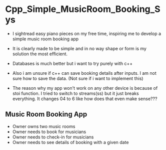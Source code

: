 # Cpp_Simple_MusicRoom_Booking_Sys
- I sightread easy piano pieces on my free time, inspiring me to develop a simple music room booking app
- It is clearly made to be simple and in no way shape or form is my solution the most efficient.
- Databases is much better but i want to try purely with c++
- Also i am unsure if c++ can save booking details after inputs. I am not sure how to save the data. (Not sure if i want to implement this)

- The reason why my app won't work on any other device is because of stoi function. I tried to switch to streams(ss) but it just breaks everything. It changes 04 to 6 like how does that even make sense???

## Music Room Booking App
- Owner owns two music rooms
- Owner needs to book for musicians
- Owner needs to check-in for musicians
- Owner needs to see details of booking with a given date
